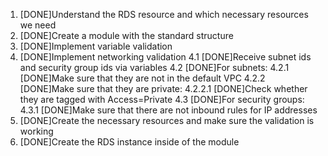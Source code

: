 1. [DONE]Understand the RDS resource and which necessary resources we need
2. [DONE]Create a module with the standard structure
3. [DONE]Implement variable validation
4. [DONE]Implement networking validation
    4.1 [DONE]Receive subnet ids and security group ids via variables
    4.2 [DONE]For subnets:
        4.2.1 [DONE]Make sure that they are not in the default VPC
        4.2.2 [DONE]Make sure that they are private:
            4.2.2.1 [DONE]Check whether they are tagged with Access=Private
    4.3 [DONE]For security groups:
        4.3.1 [DONE]Make sure that there are not inbound rules for IP addresses      
5. [DONE]Create the necessary resources and make sure the validation is working
6. [DONE]Create the RDS instance inside of the module